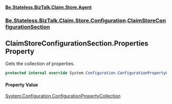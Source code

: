 #### [Be.Stateless.BizTalk.Claim.Store.Agent](README.md 'README')
### [Be.Stateless.BizTalk.Claim.Store.Configuration](Be.Stateless.BizTalk.Claim.Store.Configuration.md 'Be.Stateless.BizTalk.Claim.Store.Configuration').[ClaimStoreConfigurationSection](ClaimStoreConfigurationSection.md 'Be.Stateless.BizTalk.Claim.Store.Configuration.ClaimStoreConfigurationSection')

## ClaimStoreConfigurationSection.Properties Property

Gets the collection of properties.

```csharp
protected internal override System.Configuration.ConfigurationPropertyCollection Properties { get; }
```

#### Property Value
[System.Configuration.ConfigurationPropertyCollection](https://docs.microsoft.com/en-us/dotnet/api/System.Configuration.ConfigurationPropertyCollection 'System.Configuration.ConfigurationPropertyCollection')